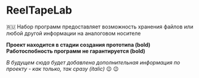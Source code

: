 # ReelTapeLab
:ru:
Набор программ предоставляет возможность хранения файлов или любой другой информации на аналоговом носителе

**Проект находится в стадии создания прототипа (bold)**
**Работоспобность программ не гарантируется (bold)**

*В будущем сюда будет добавлена дополнительная информация по проекту - как только, так сразу (italic)* :wink: :wink: